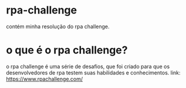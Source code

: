 # rpa-challenge
contém minha resolução do rpa challenge.

# o que é o rpa challenge? 
o rpa challenge é uma série de desafios, que foi criado para que os desenvolvedores de rpa testem suas habilidades e conhecimentos. link: https://www.rpachallenge.com/
